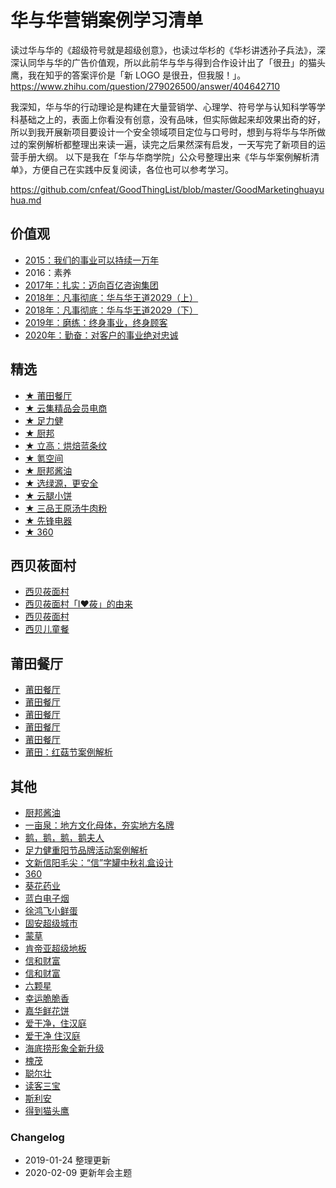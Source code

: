 # 华与华营销案例学习清单


读过华与华的《超级符号就是超级创意》，也读过华杉的《华杉讲透孙子兵法》，深深认同华与华的广告价值观，所以此前华与华与得到合作设计出了「很丑」的猫头鹰，我在知乎的答案评价是「新 LOGO 是很丑，但我服！」。
https://www.zhihu.com/question/279026500/answer/404642710


我深知，华与华的行动理论是构建在大量营销学、心理学、符号学与认知科学等学科基础之上的，表面上你看没有创意，没有品味，但实际做起来却效果出奇的好，所以到我开展新项目要设计一个安全领域项目定位与口号时，想到与将华与华所做过的案例解析都整理出来读一遍，读完之后果然深有启发，一天写完了新项目的运营手册大纲。
以下是我在「华与华商学院」公众号整理出来《华与华案例解析清单》，方便自己在实践中反复阅读，各位也可以参考学习。

https://github.com/cnfeat/GoodThingList/blob/master/GoodMarketinghuayuhua.md


## 价值观

* [2015：我们的事业可以持续一万年](http://www.huayuhua.com/150123-1.html)
* 2016：素养
* [2017年：扎实：迈向百亿咨询集团](https://mp.weixin.qq.com/s?__biz=MjM5MTk2NjAxNA==&mid=2650794988&idx=1&sn=3e18ccf76eaa8005689246511573c41b&chksm=bea63dbd89d1b4abd54f773d3c4f59ac77d55382046006694f29d83a832a99210d2a62780676&scene=21#wechat_redirect)
* [2018年：凡事彻底：华与华王道2029（上）](http://mp.weixin.qq.com/s?__biz=MjM5MTk2NjAxNA==&mid=2650797174&idx=1&sn=de9dd3e005beb4ec4877fa73ea59c9d6&chksm=bea6222789d1ab3189b679f7349beb46c705c6c4ea3cc14d4346997b853a6c06b1df55d0d3e2&scene=21#wechat_redirect)
* [2018年：凡事彻底：华与华王道2029（下）](http://mp.weixin.qq.com/s?__biz=MjM5MTk2NjAxNA==&mid=2650797186&idx=1&sn=bfa1e1f629f7f8b1829c6b87c9de0f89&chksm=bea622d389d1abc51b6b0c2dc2e5680234dcddc309c7cdc49c9a524395765b47821376b4134b&scene=21#wechat_redirect)
* [2019年：磨练：终身事业，终身顾客](https://mp.weixin.qq.com/s/OsgmM61PebXK2v3IMXixkA)
* [2020年：勤奋：对客户的事业绝对忠诚](https://mp.weixin.qq.com/s/FvVXZMwXcVzowebrwdLcfg)


## 精选

* [★ 莆田餐厅](https://mp.weixin.qq.com/s/nBLN3UVLV_ANuPrsD2XQbA)
* [★ 云集精品会员电商](https://mp.weixin.qq.com/s/3H_AER9hFHIEz0Vk3qMeTg)
* [★ 足力健](https://mp.weixin.qq.com/s/6uwb69khdyL_zTSYsI0zlg)
* [★ 厨邦]( https://mp.weixin.qq.com/s/kEeOy0sWyphH6J7jCSm96g)
* [★ 立高：烘焙蓝条纹](https://mp.weixin.qq.com/s/WrloLZnVkVETrlrhUqcfvg)
* [★ 氪空间](https://mp.weixin.qq.com/s/Xm3o4TXNiGd1IBvMFxWByQ)
* [★ 厨邦酱油](https://mp.weixin.qq.com/s/1-pmKg6pCn9yofSitREduA)
* [★ 选绿源，更安全](https://mp.weixin.qq.com/s/KYPtUQvUULjKqgTODV-Yag)
* [★ 云腿小饼](https://mp.weixin.qq.com/s/6IfJYb41iNjzpW8CIePigw)
* [★ 三品王原汤牛肉粉](https://mp.weixin.qq.com/s/5Jljnzgyes8HRNMX4LhsOA)
* [★ 先锋电器](https://mp.weixin.qq.com/s/gkriGwtb_nBsWcj0_l-SFw)
* [★ 360 ](https://mp.weixin.qq.com/s/f_W_f2W2DzwmQol-6eBoew)


## 西贝莜面村


* [西贝莜面村](https://mp.weixin.qq.com/s/UTrAZ549HfJr5CwE05niJQ)
* [西贝莜面村「I♥莜」的由来](https://mp.weixin.qq.com/s/g7buNOSGfWQZECfGGsKKVw)
* [西贝莜面村](https://mp.weixin.qq.com/s/UlXvI0jmAXnKA8mLfOyTag)
* [西贝儿童餐](https://mp.weixin.qq.com/s/nSeR2Vowqi4baHmm-MwTHg)


## 莆田餐厅

* [莆田餐厅](https://mp.weixin.qq.com/s/5Rw1mbyKXqNTprSg1wdE3A)
* [莆田餐厅](https://mp.weixin.qq.com/s/F_Gk1sAaaZYkmXqhoYSxrQ)
* [莆田餐厅](https://mp.weixin.qq.com/s/FLPBPM0vF8FyolAVZrAeaQ)
* [莆田餐厅](https://mp.weixin.qq.com/s/0MuaiOIdTb4YqFKbEsR6vg)
* [莆田餐厅](https://mp.weixin.qq.com/s/r1Jr7QZ_g8-dx-y6yjvXtQ)
* [莆田：红菇节案例解析](https://mp.weixin.qq.com/s/6phmdfySlxKZD2V8rL_y2g)

## 其他

* [厨邦酱油](https://mp.weixin.qq.com/s/1-pmKg6pCn9yofSitREduA)
* [一亩泉：地方文化母体，夯实地方名牌](https://mp.weixin.qq.com/s/oPINuW3qG30eA9245ce7eA)
* [鹅，鹅，鹅，鹅夫人](https://mp.weixin.qq.com/s/cpxyWPcr53IlCdSI4MR-Lw)
* [足力健重阳节品牌活动案例解析](https://mp.weixin.qq.com/s/xtcm2bFH2BZ8j9ZDXxeTcw)
* [文新信阳毛尖：“信”字罐中秋礼盒设计](https://mp.weixin.qq.com/s/qPJ1CIoghTOaht7xyNX1qQ)
* [360](https://mp.weixin.qq.com/s/d4II1mFXBz26b0BVSIq6nA)
* [葵花药业](https://mp.weixin.qq.com/s/TuJex8Akb_Gh99bSBikSQQ)
* [蓝白电子烟](https://mp.weixin.qq.com/s/sy5Gd6naygfrKvA9Y1G85Q)
* [徐鸿飞小鲜蛋](https://mp.weixin.qq.com/s/J45IfkGLdGMVpzcI7IqPyg)
* [固安超级城市](https://mp.weixin.qq.com/s/p8OgABqlrFVwJO6Rgv8HRg)
* [蒙草](https://mp.weixin.qq.com/s/NQUFjVzpsBditqKMuIZPPQ)
* [肯帝亚超级地板](https://mp.weixin.qq.com/s/jZsqOcp9khpe7NVewtmD6Q)
* [信和财富](https://mp.weixin.qq.com/s/RnRn9BMdSFtWpd51vHwCZA)
* [信和财富](https://mp.weixin.qq.com/s/0k8PSJvVasQI0o69V-Fj5Q)
* [六颗星](https://mp.weixin.qq.com/s/u75WgRfPuaQ38ZdJIAQuIQ)
* [幸运脆脆香](https://mp.weixin.qq.com/s/SCdaHH6VoTjWe6CGxYu2Ww)
* [嘉华鲜花饼](https://mp.weixin.qq.com/s/WHoBk8Q50MK9U0xiSEHjTg)
* [爱干净，住汉庭](https://mp.weixin.qq.com/s/O0iW4_ZfCcsnv9yLSdyyWA)
* [爱干净 住汉庭](https://mp.weixin.qq.com/s/NDYBkAxoF9WtDib_bY-vQA)
* [海底捞形象全新升级](https://mp.weixin.qq.com/s/khzDgdXiva-95xvwEBMuBQ)
* [槐茂](https://mp.weixin.qq.com/s/CyfzH_PdmO502PQR7EkukQ)
* [聪尔壮](https://mp.weixin.qq.com/s/rONDD6zO9hF7f_cxPXQycg)
* [读客三宝](https://mp.weixin.qq.com/s/66xZBO1m0z1hxpo3vtfEQQ)
* [斯利安](https://mp.weixin.qq.com/s/ZoSnAgjhFV9LakkgfGwf9Q)
* [得到猫头鹰](https://mp.weixin.qq.com/s/_XPCOYupy0Z1pa7H3fe2cg)

### Changelog

- 2019-01-24 整理更新
- 2020-02-09 更新年会主题 

